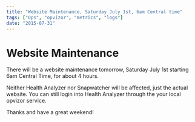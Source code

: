 ```yaml
---
title: "Website Maintenance, Saturday July 1st, 6am Central time"
tags: ["Ops", "opvizor", "metrics", "logs"]
date: "2015-07-31"
---
```


# Website Maintenance

There will be a website maintenance tomorrow, Saturday July 1st starting 6am Central Time, for about 4 hours.

Neither Health Analyzer nor Snapwatcher will be affected, just the actual website. You can still login into Health Analyzer through the your local opvizor service.

Thanks and have a great weekend!
